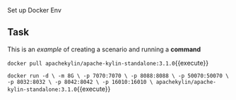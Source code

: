 Set up Docker Env

## Task

This is an _example_ of creating a scenario and running a **command**

`docker pull apachekylin/apache-kylin-standalone:3.1.0`{{execute}}

`docker run -d \
-m 8G \
-p 7070:7070 \
-p 8088:8088 \
-p 50070:50070 \
-p 8032:8032 \
-p 8042:8042 \
-p 16010:16010 \
apachekylin/apache-kylin-standalone:3.1.0`{{execute}}


